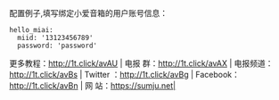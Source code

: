 配置例子,填写绑定小爱音箱的用户账号信息：
 
```
hello_miai:
  miid: '13123456789'
  password: 'password'
```
    
更多教程：http://1t.click/avAU | 电报 群：http://1t.click/avAX | 
电报频道：http://1t.click/avBs | Twitter ：http://1t.click/avBg | 
Facebook：http://1t.click/avBn | 网   站：https://sumju.net|
